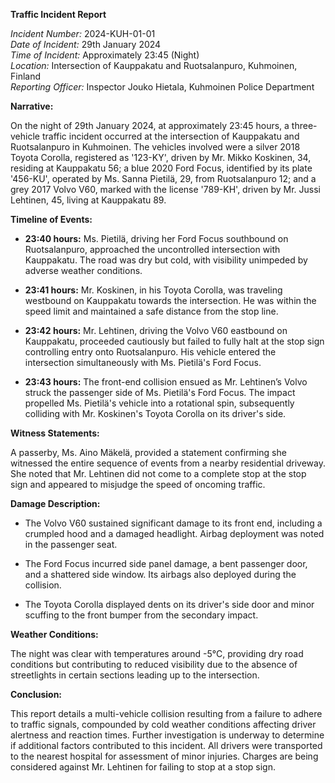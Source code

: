 **Traffic Incident Report**

*Incident Number:* 2024-KUH-01-01  
*Date of Incident:* 29th January 2024  
*Time of Incident:* Approximately 23:45 (Night)  
*Location:* Intersection of Kauppakatu and Ruotsalanpuro, Kuhmoinen, Finland  
*Reporting Officer:* Inspector Jouko Hietala, Kuhmoinen Police Department  

**Narrative:**

On the night of 29th January 2024, at approximately 23:45 hours, a three-vehicle traffic incident occurred at the intersection of Kauppakatu and Ruotsalanpuro in Kuhmoinen. The vehicles involved were a silver 2018 Toyota Corolla, registered as '123-KY', driven by Mr. Mikko Koskinen, 34, residing at Kauppakatu 56; a blue 2020 Ford Focus, identified by its plate '456-KU', operated by Ms. Sanna Pietilä, 29, from Ruotsalanpuro 12; and a grey 2017 Volvo V60, marked with the license '789-KH', driven by Mr. Jussi Lehtinen, 45, living at Kauppakatu 89.

**Timeline of Events:**

- **23:40 hours:** Ms. Pietilä, driving her Ford Focus southbound on Ruotsalanpuro, approached the uncontrolled intersection with Kauppakatu. The road was dry but cold, with visibility unimpeded by adverse weather conditions.

- **23:41 hours:** Mr. Koskinen, in his Toyota Corolla, was traveling westbound on Kauppakatu towards the intersection. He was within the speed limit and maintained a safe distance from the stop line.

- **23:42 hours:** Mr. Lehtinen, driving the Volvo V60 eastbound on Kauppakatu, proceeded cautiously but failed to fully halt at the stop sign controlling entry onto Ruotsalanpuro. His vehicle entered the intersection simultaneously with Ms. Pietilä's Ford Focus.

- **23:43 hours:** The front-end collision ensued as Mr. Lehtinen’s Volvo struck the passenger side of Ms. Pietilä's Ford Focus. The impact propelled Ms. Pietilä's vehicle into a rotational spin, subsequently colliding with Mr. Koskinen's Toyota Corolla on its driver's side.

**Witness Statements:**

A passerby, Ms. Aino Mäkelä, provided a statement confirming she witnessed the entire sequence of events from a nearby residential driveway. She noted that Mr. Lehtinen did not come to a complete stop at the stop sign and appeared to misjudge the speed of oncoming traffic.

**Damage Description:**

- The Volvo V60 sustained significant damage to its front end, including a crumpled hood and a damaged headlight. Airbag deployment was noted in the passenger seat.

- The Ford Focus incurred side panel damage, a bent passenger door, and a shattered side window. Its airbags also deployed during the collision.

- The Toyota Corolla displayed dents on its driver's side door and minor scuffing to the front bumper from the secondary impact.

**Weather Conditions:**

The night was clear with temperatures around -5°C, providing dry road conditions but contributing to reduced visibility due to the absence of streetlights in certain sections leading up to the intersection.

**Conclusion:**

This report details a multi-vehicle collision resulting from a failure to adhere to traffic signals, compounded by cold weather conditions affecting driver alertness and reaction times. Further investigation is underway to determine if additional factors contributed to this incident. All drivers were transported to the nearest hospital for assessment of minor injuries. Charges are being considered against Mr. Lehtinen for failing to stop at a stop sign.